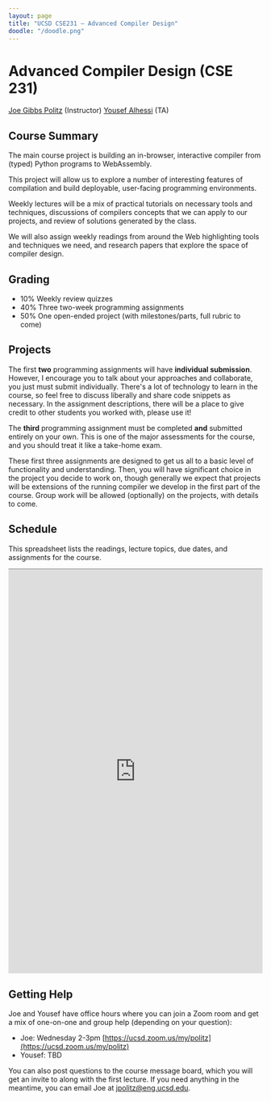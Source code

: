 ```yaml
---
layout: page
title: "UCSD CSE231 – Advanced Compiler Design"
doodle: "/doodle.png"
---
```


# Advanced Compiler Design (CSE 231)


<a href="https://jpolitz.github.io">Joe Gibbs Politz</a> (Instructor)
<a href="https://yalhessi.github.io/">Yousef Alhessi</a> (TA)

## Course Summary

The main course project is building an in-browser, interactive compiler from
(typed) Python programs to WebAssembly.

This project will allow us to explore a number of interesting features of
compilation and build deployable, user-facing programming environments.

Weekly lectures will be a mix of practical tutorials on necessary tools and
techniques, discussions of compilers concepts that we can apply to our
projects, and review of solutions generated by the class.

We will also assign weekly readings from around the Web highlighting tools
and techniques we need, and research papers that explore the space of
compiler design.

## Grading

- 10% Weekly review quizzes
- 40% Three two-week programming assignments
- 50% One open-ended project (with milestones/parts, full rubric to come)

## Projects

The first **two** programming assignments will have **individual
submission**. However, I encourage you to talk about your approaches and
collaborate, you just must submit individually. There's a lot of technology
to learn in the course, so feel free to discuss liberally and share code
snippets as necessary. In the assignment descriptions, there will be a place
to give credit to other students you worked with, please use it!

The **third** programming assignment must be completed **and** submitted
entirely on your own. This is one of the major assessments for the course,
and you should treat it like a take-home exam.

These first three assignments are designed to get us all to a basic level of
functionality and understanding. Then, you will have significant choice in
the project you decide to work on, though generally we expect that projects
will be extensions of the running compiler we develop in the first part of
the course. Group work will be allowed (optionally) on the projects, with
details to come.

## Schedule

This spreadsheet lists the readings, lecture topics, due dates, and
assignments for the course.

<iframe src="https://docs.google.com/spreadsheets/d/e/2PACX-1vSczAtF-Hr-0ddOuXc92TOsT5wS9Ey2Um_gA-lB0_rPHpPHkpUrYCkuP4icRd-ZfSTpMH6tYnIX2BEw/pubhtml?gid=0&amp;single=true&amp;widget=true&amp;headers=false" style="border: none; border-top: 1px solid grey; border-spacing: 2px" width="100%" height="800px"></iframe>

## Getting Help

Joe and Yousef have office hours where you can join a Zoom room and get a mix
of one-on-one and group help (depending on your question):

- Joe: Wednesday 2-3pm [https://ucsd.zoom.us/my/politz](https://ucsd.zoom.us/my/politz)
- Yousef: TBD

You can also post questions to the course message board, which you will get
an invite to along with the first lecture. If you need anything in the
meantime, you can email Joe at jpolitz@eng.ucsd.edu.
